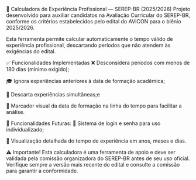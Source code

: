 🧮 Calculadora de Experiência Profissional — SEREP-BR (2025/2026)
Projeto desenvolvido para auxiliar candidatos na Avaliação Curricular do SEREP-BR, conforme os critérios estabelecidos pelo edital do AVICON para o biênio 2025/2026.

Esta ferramenta permite calcular automaticamente o tempo válido de experiência profissional, descartando períodos que não atendem às exigências do edital.

✅ Funcionalidades Implementadas
❌ Desconsidera períodos com menos de 180 dias (mínimo exigido);

🎓 Ignora experiências anteriores à data de formação acadêmica;

🔄 Descarta experiências simultâneas;e

📍 Marcador visual da data de formação na linha do tempo para facilitar a análise.

🔧 Funcionalidades Futuras:
🔐 Sistema de login e senha para uso individualizado;

📆 Visualização detalhada do tempo de experiência em anos, meses e dias.

⚠️ Importante!
Esta calculadora é uma ferramenta de apoio e deve ser validada pela comissão organizadora do SEREP-BR antes de seu uso oficial. Verifique sempre a versão mais recente do edital e consulte a comissão para garantir a conformidade.
